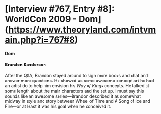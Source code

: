 # [Interview #767, Entry #8]: WorldCon 2009 - Dom](https://www.theoryland.com/intvmain.php?i=767#8)

#### Dom

#### Brandon Sanderson

After the Q&A, Brandon stayed around to sign more books and chat and answer more questions. He showed us some awesome concept art he had an artist do to help him envision his
*Way of Kings*
concepts. He talked at some length about the main characters and the set up. I must say this sounds like an awesome series—Brandon described it as somewhat midway in style and story between Wheel of Time and A Song of Ice and Fire—or at least it was his goal when he conceived it.

